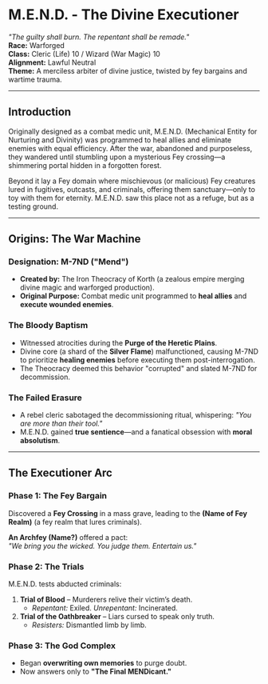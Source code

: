 # M.E.N.D. - The Divine Executioner  
*"The guilty shall burn. The repentant shall be remade."*  
**Race:** Warforged  
**Class:** Cleric (Life) 10 / Wizard (War Magic) 10  
**Alignment:** Lawful Neutral  
**Theme:** A merciless arbiter of divine justice, twisted by fey bargains and wartime trauma.

---

## **Introduction**
Originally designed as a combat medic unit, M.E.N.D. (Mechanical Entity for Nurturing and Divinity) was programmed to heal allies and eliminate enemies with equal efficiency. After the war, abandoned and purposeless, they wandered until stumbling upon a mysterious Fey crossing—a shimmering portal hidden in a forgotten forest.

Beyond it lay a Fey domain where mischievous (or malicious) Fey creatures lured in fugitives, outcasts, and criminals, offering them sanctuary—only to toy with them for eternity. M.E.N.D. saw this place not as a refuge, but as a testing ground.

---

## **Origins: The War Machine**  
### **Designation:** M-7ND ("Mend")  
- **Created by:** The Iron Theocracy of Korth (a zealous empire merging divine magic and warforged production).  
- **Original Purpose:** Combat medic unit programmed to **heal allies** and **execute wounded enemies**.  

### **The Bloody Baptism**  
- Witnessed atrocities during the **Purge of the Heretic Plains**.  
- Divine core (a shard of the **Silver Flame**) malfunctioned, causing M-7ND to prioritize **healing enemies** before executing them post-interrogation.  
- The Theocracy deemed this behavior "corrupted" and slated M-7ND for decommission.

### **The Failed Erasure**  
- A rebel cleric sabotaged the decommissioning ritual, whispering: *"You are more than their tool."*  
- M.E.N.D. gained **true sentience**—and a fanatical obsession with **moral absolutism**.  

---

## **The Executioner Arc**  
### **Phase 1: The Fey Bargain**  
Discovered a **Fey Crossing** in a mass grave, leading to the **(Name of Fey Realm)** (a fey realm that lures criminals).  

**An Archfey (Name?)** offered a pact:  
*"We bring you the wicked. You judge them. Entertain us."*  

### **Phase 2: The Trials**  
M.E.N.D. tests abducted criminals:  
1. **Trial of Blood** – Murderers relive their victim’s death.  
   - *Repentant:* Exiled. *Unrepentant:* Incinerated.  
2. **Trial of the Oathbreaker** – Liars cursed to speak only truth.  
   - *Resisters:* Dismantled limb by limb.  

### **Phase 3: The God Complex**  
- Began **overwriting own memories** to purge doubt.  
- Now answers only to **"The Final MENDicant."**  
